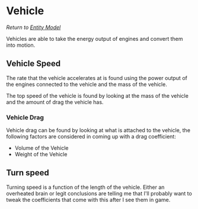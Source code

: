 # Vehicle
*Return to [Entity Model](../README.md)*

Vehicles are able to take the energy output of engines and convert them into motion.

## Vehicle Speed

The rate that the vehicle accelerates at is found using the power output of the engines connected to the vehicle and the mass of the vehicle.

The top speed of the vehicle is found by looking at the mass of the vehicle and the amount of drag the vehicle has.

### Vehicle Drag

Vehicle drag can be found by looking at what is attached to the vehicle, the following factors are considered in coming up with a drag coefficient:
- Volume of the Vehicle
- Weight of the Vehicle

## Turn speed

Turning speed is a function of the length of the vehicle. Either an overheated brain or legit conclusions are telling me that I'll probably want to tweak the coefficients that come with this after I see them in game.